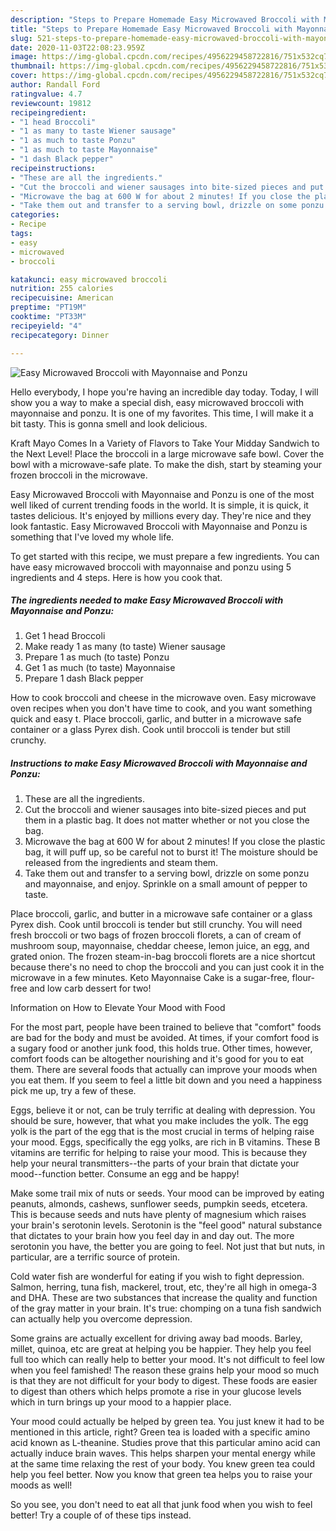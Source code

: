 ```yaml
---
description: "Steps to Prepare Homemade Easy Microwaved Broccoli with Mayonnaise and Ponzu"
title: "Steps to Prepare Homemade Easy Microwaved Broccoli with Mayonnaise and Ponzu"
slug: 521-steps-to-prepare-homemade-easy-microwaved-broccoli-with-mayonnaise-and-ponzu
date: 2020-11-03T22:08:23.959Z
image: https://img-global.cpcdn.com/recipes/4956229458722816/751x532cq70/easy-microwaved-broccoli-with-mayonnaise-and-ponzu-recipe-main-photo.jpg
thumbnail: https://img-global.cpcdn.com/recipes/4956229458722816/751x532cq70/easy-microwaved-broccoli-with-mayonnaise-and-ponzu-recipe-main-photo.jpg
cover: https://img-global.cpcdn.com/recipes/4956229458722816/751x532cq70/easy-microwaved-broccoli-with-mayonnaise-and-ponzu-recipe-main-photo.jpg
author: Randall Ford
ratingvalue: 4.7
reviewcount: 19812
recipeingredient:
- "1 head Broccoli"
- "1 as many to taste Wiener sausage"
- "1 as much to taste Ponzu"
- "1 as much to taste Mayonnaise"
- "1 dash Black pepper"
recipeinstructions:
- "These are all the ingredients."
- "Cut the broccoli and wiener sausages into bite-sized pieces and put them in a plastic bag. It does not matter whether or not you close the bag."
- "Microwave the bag at 600 W for about 2 minutes! If you close the plastic bag, it will puff up, so be careful not to burst it! The moisture should be released from the ingredients and steam them."
- "Take them out and transfer to a serving bowl, drizzle on some ponzu and mayonnaise, and enjoy. Sprinkle on a small amount of pepper to taste."
categories:
- Recipe
tags:
- easy
- microwaved
- broccoli

katakunci: easy microwaved broccoli 
nutrition: 255 calories
recipecuisine: American
preptime: "PT19M"
cooktime: "PT33M"
recipeyield: "4"
recipecategory: Dinner

---
```



![Easy Microwaved Broccoli with Mayonnaise and Ponzu](https://img-global.cpcdn.com/recipes/4956229458722816/751x532cq70/easy-microwaved-broccoli-with-mayonnaise-and-ponzu-recipe-main-photo.jpg)

Hello everybody, I hope you're having an incredible day today. Today, I will show you a way to make a special dish, easy microwaved broccoli with mayonnaise and ponzu. It is one of my favorites. This time, I will make it a bit tasty. This is gonna smell and look delicious.

Kraft Mayo Comes In a Variety of Flavors to Take Your Midday Sandwich to the Next Level! Place the broccoli in a large microwave safe bowl. Cover the bowl with a microwave-safe plate. To make the dish, start by steaming your frozen broccoli in the microwave.

Easy Microwaved Broccoli with Mayonnaise and Ponzu is one of the most well liked of current trending foods in the world. It is simple, it is quick, it tastes delicious. It's enjoyed by millions every day. They're nice and they look fantastic. Easy Microwaved Broccoli with Mayonnaise and Ponzu is something that I've loved my whole life.


To get started with this recipe, we must prepare a few ingredients. You can have easy microwaved broccoli with mayonnaise and ponzu using 5 ingredients and 4 steps. Here is how you cook that.

<!--inarticleads1-->

##### The ingredients needed to make Easy Microwaved Broccoli with Mayonnaise and Ponzu:

1. Get 1 head Broccoli
1. Make ready 1 as many (to taste) Wiener sausage
1. Prepare 1 as much (to taste) Ponzu
1. Get 1 as much (to taste) Mayonnaise
1. Prepare 1 dash Black pepper


How to cook broccoli and cheese in the microwave oven. Easy microwave oven recipes when you don&#39;t have time to cook, and you want something quick and easy t. Place broccoli, garlic, and butter in a microwave safe container or a glass Pyrex dish. Cook until broccoli is tender but still crunchy. 

<!--inarticleads2-->

##### Instructions to make Easy Microwaved Broccoli with Mayonnaise and Ponzu:

1. These are all the ingredients.
1. Cut the broccoli and wiener sausages into bite-sized pieces and put them in a plastic bag. It does not matter whether or not you close the bag.
1. Microwave the bag at 600 W for about 2 minutes! If you close the plastic bag, it will puff up, so be careful not to burst it! The moisture should be released from the ingredients and steam them.
1. Take them out and transfer to a serving bowl, drizzle on some ponzu and mayonnaise, and enjoy. Sprinkle on a small amount of pepper to taste.


Place broccoli, garlic, and butter in a microwave safe container or a glass Pyrex dish. Cook until broccoli is tender but still crunchy. You will need fresh broccoli or two bags of frozen broccoli florets, a can of cream of mushroom soup, mayonnaise, cheddar cheese, lemon juice, an egg, and grated onion. The frozen steam-in-bag broccoli florets are a nice shortcut because there&#39;s no need to chop the broccoli and you can just cook it in the microwave in a few minutes. Keto Mayonnaise Cake is a sugar-free, flour-free and low carb dessert for two! 

Information on How to Elevate Your Mood with Food


For the most part, people have been trained to believe that "comfort" foods are bad for the body and must be avoided. At times, if your comfort food is a sugary food or another junk food, this holds true. Other times, however, comfort foods can be altogether nourishing and it's good for you to eat them. There are several foods that actually can improve your moods when you eat them. If you seem to feel a little bit down and you need a happiness pick me up, try a few of these.

Eggs, believe it or not, can be truly terrific at dealing with depression. You should be sure, however, that what you make includes the yolk. The egg yolk is the part of the egg that is the most crucial in terms of helping raise your mood. Eggs, specifically the egg yolks, are rich in B vitamins. These B vitamins are terrific for helping to raise your mood. This is because they help your neural transmitters--the parts of your brain that dictate your mood--function better. Consume an egg and be happy!

Make some trail mix of nuts or seeds. Your mood can be improved by eating peanuts, almonds, cashews, sunflower seeds, pumpkin seeds, etcetera. This is because seeds and nuts have plenty of magnesium which raises your brain's serotonin levels. Serotonin is the "feel good" natural substance that dictates to your brain how you feel day in and day out. The more serotonin you have, the better you are going to feel. Not just that but nuts, in particular, are a terrific source of protein.

Cold water fish are wonderful for eating if you wish to fight depression. Salmon, herring, tuna fish, mackerel, trout, etc, they're all high in omega-3 and DHA. These are two substances that increase the quality and function of the gray matter in your brain. It's true: chomping on a tuna fish sandwich can actually help you overcome depression. 

Some grains are actually excellent for driving away bad moods. Barley, millet, quinoa, etc are great at helping you be happier. They help you feel full too which can really help to better your mood. It's not difficult to feel low when you feel famished! The reason these grains help your mood so much is that they are not difficult for your body to digest. These foods are easier to digest than others which helps promote a rise in your glucose levels which in turn brings up your mood to a happier place.

Your mood could actually be helped by green tea. You just knew it had to be mentioned in this article, right? Green tea is loaded with a specific amino acid known as L-theanine. Studies prove that this particular amino acid can actually induce brain waves. This helps sharpen your mental energy while at the same time relaxing the rest of your body. You knew green tea could help you feel better. Now you know that green tea helps you to raise your moods as well!

So you see, you don't need to eat all that junk food when you wish to feel better! Try  a  couple of  of  these  tips  instead.

